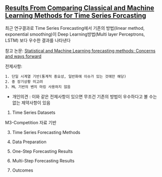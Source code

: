 ## [Results From Comparing Classical and Machine Learning Methods for Time Series Forcasting](https://machinelearningmastery.com/findings-comparing-classical-and-machine-learning-methods-for-time-series-forecasting/)

최근 연구결과로 Time Series Forecasting에서 기존의 방법(linear method, exponential smoothing)이 
Deep Learning방법(Multi layer Perceptrons, LSTM) 보다 우수한 결과를 나타낸다

참고 논문: [Statistical and Machine Learning forecasting methods: Concerns and ways forward](https://journals.plos.org/plosone/article?id=10.1371/journal.pone.0194889)

전제사항: 
    
    1. 단일 시계열 기반(통계적 중요성, 일반화에 이슈가 있는 것에만 해당)
    2. 중 장기상황 미고려
    3. ML 기반의 벤치 마킹 사용하지 않음
    

* 개인의견 : 이와 같은 전제사항이 있으면 무조건 기존의 방법이 우수하다고 볼 수는 없는 제약사항이 있음


1. Time Series Datasets

  M3-Competition 자료 기반
  

3. Time Series Forecasting Methods


4. Data Preparation


5. One-Step Forecasting Results


6. Multi-Step Forecasting Results


7. Outcomes

